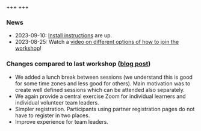 +++
+++

### News

- 2023-09-10: [Install instructions](https://github.com/coderefinery/installation/) are up.
- 2023-08-25: Watch a [video on different options of how to join the workshop](https://youtu.be/QUAZELOioUY)!


### Changes compared to last workshop ([blog post](https://coderefinery.org/blog/2023/06/25/planning-sep-workshop/))

- We added a lunch break between sessions (we understand this is good for some time zones and less good for others).
  Main motivation was to create well defined sessions which can be attended also separately.
- We again provide a central exercise Zoom for individual learners and individual
  volunteer team leaders.
- Simpler registration. Participants using partner registration pages do not
  have to register in two places.
- Improve experience for team leaders.
